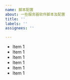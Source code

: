 ```yaml
---
name: 脚本配置
about: 一些服务器软件脚本及配置
title: ''
labels: ''
assignees: ''

---
```


* Item 1
* Item 1
* Item 1
* Item 1
* Item 1
* Item 1
